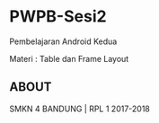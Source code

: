 # PWPB-Sesi2
Pembelajaran Android Kedua

Materi : Table dan Frame Layout

## ABOUT

SMKN 4 BANDUNG | RPL 1 2017-2018
